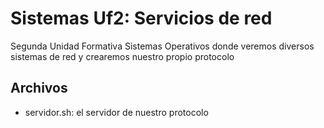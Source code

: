 # Sistemas Uf2: Servicios de red
Segunda Unidad Formativa Sistemas Operativos donde veremos diversos sistemas de red y crearemos nuestro propio protocolo

## Archivos
* servidor.sh: el servidor de nuestro protocolo
